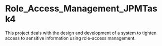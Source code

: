 # Role_Access_Management_JPMTask4
This project deals with the design and development of a system to tighten access to sensitive information using role-access management.
